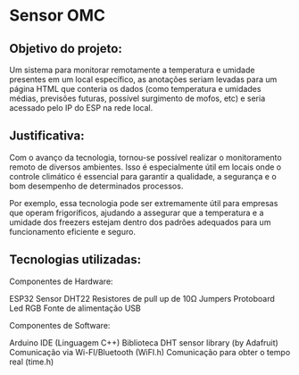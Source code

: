 # Sensor OMC
## Objetivo do projeto:

  Um sistema para monitorar remotamente a temperatura e  umidade presentes em um local específico, as anotações seriam levadas para um página HTML que conteria os dados (como temperatura e umidades médias, previsões futuras, possível surgimento de mofos, etc)  e seria acessado pelo IP do ESP na rede local.


## Justificativa:

  Com o avanço da tecnologia, tornou-se possível realizar o monitoramento remoto de diversos ambientes. Isso é especialmente útil em locais onde o controle climático é essencial para garantir a qualidade, a segurança e o bom desempenho de determinados processos.

  Por exemplo, essa tecnologia pode ser extremamente útil para empresas que operam frigoríficos, ajudando a assegurar que a temperatura e a umidade dos freezers estejam dentro dos padrões adequados para um funcionamento eficiente e seguro.


## Tecnologias utilizadas:

Componentes de Hardware:

ESP32
Sensor DHT22
Resistores de pull up de 10Ω
Jumpers
Protoboard
Led RGB
Fonte de alimentação USB

Componentes de Software:

Arduino IDE (Linguagem C++)
Biblioteca DHT sensor library (by Adafruit)
Comunicação via Wi-FI/Bluetooth (WiFI.h)
Comunicação para obter o tempo real (time.h)
